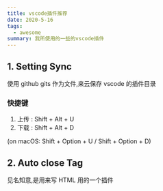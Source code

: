 ```yaml
---
title: vscode插件推荐
date: 2020-5-16
tags:
  - awesome
summary: 我所使用的一些的vscode插件
---
```


## 1. Setting Sync

使用 github gits 作为文件,来云保存 vscode 的插件目录

### 快捷键

1. 上传 : Shift + Alt + U
2. 下载 : Shift + Alt + D

(on macOS: Shift + Option + U / Shift + Option + D)

## 2. Auto close Tag

见名知意,是用来写 HTML 用的一个插件
